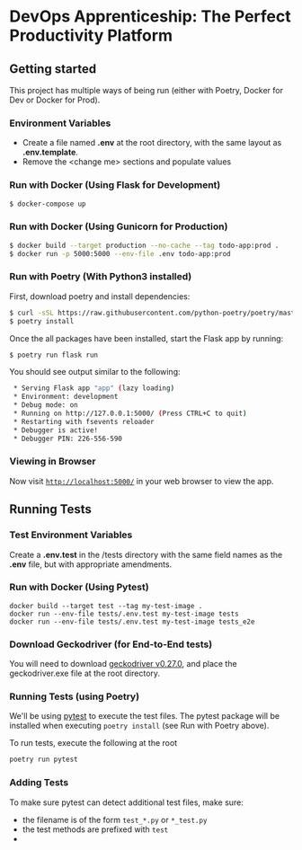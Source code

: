 # DevOps Apprenticeship: The Perfect Productivity Platform

## Getting started

This project has multiple ways of being run (either with Poetry, Docker for Dev or Docker for Prod).

### Environment Variables
* Create a file named **.env** at the root directory, with the same layout as **.env.template**.
* Remove the \<change me> sections and populate values

### Run with Docker (Using Flask for Development)
```bash
$ docker-compose up
```
### Run with Docker (Using Gunicorn for Production)
```bash
$ docker build --target production --no-cache --tag todo-app:prod .
$ docker run -p 5000:5000 --env-file .env todo-app:prod
```
### Run with Poetry (With Python3 installed)
First, download poetry and install dependencies:
```bash
$ curl -sSL https://raw.githubusercontent.com/python-poetry/poetry/master/get-poetry.py | python -
$ poetry install
```

Once the all packages have been installed, start the Flask app by running:
```bash
$ poetry run flask run
```

You should see output similar to the following:
```bash
 * Serving Flask app "app" (lazy loading)
 * Environment: development
 * Debug mode: on
 * Running on http://127.0.0.1:5000/ (Press CTRL+C to quit)
 * Restarting with fsevents reloader
 * Debugger is active!
 * Debugger PIN: 226-556-590
```

### Viewing in Browser
Now visit [`http://localhost:5000/`](http://localhost:5000/) in your web browser to view the app.


## Running Tests

### Test Environment Variables
Create a **.env.test** in the /tests directory with the same field names as the **.env** file, but with appropriate amendments.
### Run with Docker (Using Pytest)
```
docker build --target test --tag my-test-image .
docker run --env-file tests/.env.test my-test-image tests
docker run --env-file tests/.env.test my-test-image tests_e2e
```

### Download Geckodriver (for End-to-End tests)
You will need to download [geckodriver v0.27.0](https://github.com/mozilla/geckodriver/releases/tag/v0.27.0), and place the geckodriver.exe file at the root directory.

### Running Tests (using Poetry)
We'll be using [pytest](https://pypi.org/project/pytest/) to execute the test files. The pytest package will be installed when executing `poetry install` (see Run with Poetry above).

To run tests, execute the following at the root
```bash
poetry run pytest
```

### Adding Tests

To make sure pytest can detect additional test files, make sure:
* the filename is of the form `test_*.py` or `*_test.py`
* the test methods are prefixed with `test`
* 